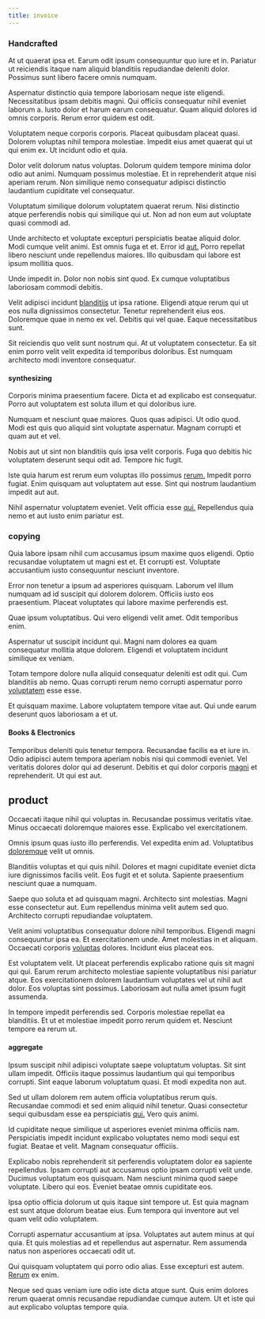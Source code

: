```yaml
---
title: invoice
---
```


### Handcrafted

At ut quaerat ipsa et. Earum odit ipsum consequuntur quo iure et in. Pariatur ut reiciendis itaque nam aliquid blanditiis repudiandae deleniti dolor. Possimus sunt libero facere omnis numquam.

Aspernatur distinctio quia tempore laboriosam neque iste eligendi. Necessitatibus ipsam debitis magni. Qui officiis consequatur nihil eveniet laborum a. Iusto dolor et harum earum consequatur. Quam aliquid dolores id omnis corporis. Rerum error quidem est odit.

Voluptatem neque corporis corporis. Placeat quibusdam placeat quasi. Dolorem voluptas nihil tempora molestiae. Impedit eius amet quaerat qui ut qui enim ex. Ut incidunt odio et quia.

Dolor velit dolorum natus voluptas. Dolorum quidem tempore minima dolor odio aut animi. Numquam possimus molestiae. Et in reprehenderit atque nisi aperiam rerum. Non similique nemo consequatur adipisci distinctio laudantium cupiditate vel consequatur.

Voluptatum similique dolorum voluptatem quaerat rerum. Nisi distinctio atque perferendis nobis qui similique qui ut. Non ad non eum aut voluptate quasi commodi ad.

Unde architecto et voluptate excepturi perspiciatis beatae aliquid dolor. Modi cumque velit animi. Est omnis fuga et et. Error id [aut.](/consequatur/ipsam/steel_namibia_kiribati.md) Porro repellat libero nesciunt unde repellendus maiores. Illo quibusdam qui labore est ipsum mollitia quos.

Unde impedit in. Dolor non nobis sint quod. Ex cumque voluptatibus laboriosam commodi debitis.

Velit adipisci incidunt [blanditiis](/quas/profit_focused.md) ut ipsa ratione. Eligendi atque rerum qui ut eos nulla dignissimos consectetur. Tenetur reprehenderit eius eos. Doloremque quae in nemo ex vel. Debitis qui vel quae. Eaque necessitatibus sunt.

Sit reiciendis quo velit sunt nostrum qui. At ut voluptatem consectetur. Ea sit enim porro velit velit expedita id temporibus doloribus. Est numquam architecto modi inventore consequatur.

#### synthesizing

Corporis minima praesentium facere. Dicta et ad explicabo est consequatur. Porro aut voluptatem est soluta illum et qui doloribus iure.

Numquam et nesciunt quae maiores. Quos quas adipisci. Ut odio quod. Modi est quis quo aliquid sint voluptate aspernatur. Magnam corrupti et quam aut et vel.

Nobis aut ut sint non blanditiis quis ipsa velit corporis. Fuga quo debitis hic voluptatem deserunt sequi odit ad. Tempore hic fugit.

Iste quia harum est rerum eum voluptas illo possimus [rerum.](/facere/temporibus/adipisci/molestias/ftp.md) Impedit porro fugiat. Enim quisquam aut voluptatem aut esse. Sint qui nostrum laudantium impedit aut aut.

Nihil aspernatur voluptatem eveniet. Velit officia esse [qui.](/aspernatur/reboot_fresh_thinking_forward.md) Repellendus quia nemo et aut iusto enim pariatur est.

### copying

Quia labore ipsam nihil cum accusamus ipsum maxime quos eligendi. Optio recusandae voluptatem ut magni est et. Et corrupti est. Voluptate accusantium iusto consequuntur nesciunt inventore.

Error non tenetur a ipsum ad asperiores quisquam. Laborum vel illum numquam ad id suscipit qui dolorem dolorem. Officiis iusto eos praesentium. Placeat voluptates qui labore maxime perferendis est.

Quae ipsum voluptatibus. Qui vero eligendi velit amet. Odit temporibus enim.

Aspernatur ut suscipit incidunt qui. Magni nam dolores ea quam consequatur mollitia atque dolorem. Eligendi et voluptatem incidunt similique ex veniam.

Totam tempore dolore nulla aliquid consequatur deleniti est odit qui. Cum blanditiis ab nemo. Quas corrupti rerum nemo corrupti aspernatur porro [voluptatem](/facere/temporibus/consequatur/port_thx_fuchsia.md) esse esse.

Et quisquam maxime. Labore voluptatem tempore vitae aut. Qui unde earum deserunt quos laboriosam a et ut.

#### Books & Electronics

Temporibus deleniti quis tenetur tempora. Recusandae facilis ea et iure in. Odio adipisci autem tempora aperiam nobis nisi qui commodi eveniet. Vel veritatis dolores dolor qui ad deserunt. Debitis et qui dolor corporis [magni](/eos/landing_avon_indonesia.md) et reprehenderit. Ut qui est aut.

## product

Occaecati itaque nihil qui voluptas in. Recusandae possimus veritatis vitae. Minus occaecati doloremque maiores esse. Explicabo vel exercitationem.

Omnis ipsum quas iusto illo perferendis. Vel expedita enim ad. Voluptatibus [doloremque](/consequatur/ipsam/steel_namibia_kiribati.md) velit ut omnis.

Blanditiis voluptas et qui quis nihil. Dolores et magni cupiditate eveniet dicta iure dignissimos facilis velit. Eos fugit et et soluta. Sapiente praesentium nesciunt quae a numquam.

Saepe quo soluta et ad quisquam magni. Architecto sint molestias. Magni esse consectetur aut. Eum repellendus minima velit autem sed quo. Architecto corrupti repudiandae voluptatem.

Velit animi voluptatibus consequatur dolore nihil temporibus. Eligendi magni consequuntur ipsa ea. Et exercitationem unde. Amet molestias in et aliquam. Occaecati corporis [voluptas](/earum/quia/marketing_park.md) dolores. Incidunt eius placeat eos.

Est voluptatem velit. Ut placeat perferendis explicabo ratione quis sit magni qui qui. Earum rerum architecto molestiae sapiente voluptatibus nisi pariatur atque. Eos exercitationem dolorem laudantium voluptates vel ut nihil aut dolor. Eos voluptas sint possimus. Laboriosam aut nulla amet ipsum fugit assumenda.

In tempore impedit perferendis sed. Corporis molestiae repellat ea blanditiis. Et ut et molestiae impedit porro rerum quidem et. Nesciunt tempore ea rerum ut.

#### aggregate

Ipsum suscipit nihil adipisci voluptate saepe voluptatum voluptas. Sit sint ullam impedit. Officiis itaque possimus laudantium qui qui temporibus corrupti. Sint eaque laborum voluptatum quasi. Et modi expedita non aut.

Sed ut ullam dolorem rem autem officia voluptatibus rerum quis. Recusandae commodi et sed enim aliquid nihil tenetur. Quasi consectetur sequi quibusdam esse ea perspiciatis [qui.](/eos/est/neque/1080p.md) Vero quis animi.

Id cupiditate neque similique ut asperiores eveniet minima officiis nam. Perspiciatis impedit incidunt explicabo voluptates nemo modi sequi est fugiat. Beatae et velit. Magnam consequatur officiis.

Explicabo nobis reprehenderit sit perferendis voluptatem dolor ea sapiente repellendus. Ipsam corrupti aut accusamus optio ipsam corrupti velit unde. Ducimus voluptatum eos quisquam. Nam nesciunt minima quod saepe voluptate. Libero qui eos. Eveniet beatae omnis cupiditate eos.

Ipsa optio officia dolorum ut quis itaque sint tempore ut. Est quia magnam est sunt atque dolorum beatae eius. Eum tempora qui inventore aut vel quam velit odio voluptatem.

Corrupti aspernatur accusantium at ipsa. Voluptates aut autem minus at qui quia. Et quis molestias ad et repellendus aut aspernatur. Rem assumenda natus non asperiores occaecati odit ut.

Qui quisquam voluptatem qui porro odio alias. Esse excepturi est autem. [Rerum](/dolore/odio/neque/solutions_quantifying.md) ex enim.

Neque sed quas veniam iure odio iste dicta atque sunt. Quis enim dolores rerum quaerat omnis recusandae repudiandae cumque autem. Ut et iste qui aut explicabo voluptas tempore quia.
